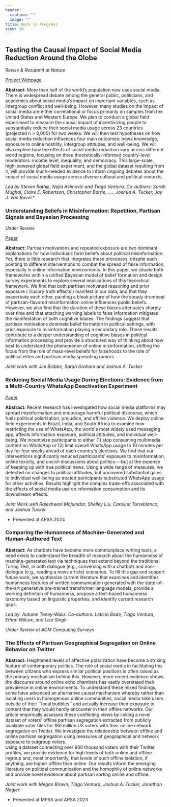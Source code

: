 ```yaml
---
header:
  caption: ""
  image: ""
title: Work in Progress
view: 10
---
```


## Testing the Causal Impact of Social Media Reduction Around the Globe

*Revise & Resubmit at Nature*

[Project Webpage](https://globalsocialmediastudy.com/)

**Abstract:** More than half of the world’s population now uses social media. There is widespread debate among the general public, politicians, and academics about social media’s impact on important variables, such as intergroup conflict and well-being. However, many studies on the impact of social media are either correlational or focus primarily on samples from the United States and Western Europe. We plan to conduct a global field experiment to measure the causal impact of incentivizing people to substantially reduce their social media usage across 23 countries (projected n > 8,000) for two weeks. We will then test hypotheses on how social media reduction influences four main outcomes: news knowledge, exposure to online hostility, intergroup attitudes, and well-being. We will also explore how the effects of social media reduction vary across different world regions, focusing on three theoretically-informed country-level moderators: income level, inequality, and democracy. This large-scale, high-powered global field experiment, and the global dataset resulting from it, will provide much-needed evidence to inform ongoing debates about the impact of social media usage across diverse cultural and political contexts.

*Led by Steven Rathje, Nejla Asimovic and Tiago Ventura. Co-authors: Sarah Mughal, Claire E. Robertson, Christopher Barrie, ....,  Joshua A. Tucker,  Jay J. Van Bavel.**

### Understanding Beliefs in Misinformation: Repetition, Partisan Signals and Bayesian Processing

*Under Review*

[Paper](https://www.venturatiago.com/talk/ite/ite.pdf)

**Abstract:** Partisan motivations and repeated exposure are two dominant explanations for how individuals form beliefs about political misinformation. Yet, there is little research that integrates these processes, despite each pointing to different interventions to combat the spread of false information, especially in online information environments. In this paper, we situate both frameworks within a unified Bayesian model of belief formation and design survey experiments to explore several implications of this theoretical framework. 
We find that both partisan motivated reasoning and prior exposure (`illusory truth effects') manifest in our data, and that they exacerbate each other, painting a bleak picture of how the steady drumbeat of partisan-flavored misinformation online influences public beliefs. 
However, we also find that the duration of these biases attenuates sharply over time and that attaching warning labels to false information mitigates the manifestation of both cognitive biases.  The findings suggest that partisan motivations dominate belief formation in political settings, with prior exposure to misinformation playing a secondary role. 
These results contribute to a deeper understanding of cognitive biases in political information processing and provide a structured way of thinking about how best to understand the phenomenon of online misinformation, shifting the focus from the role of mass-level beliefs for falsehoods to the role of political elites and partisan media spreading rumors.

*Joint work with Jim Bisbbe, Sarah Graham and Joshua A. Tucker*


### Reducing Social Media Usage During Elections: Evidence from a Multi-Country WhatsApp Deactivation Experiment

[Paper](https://www.venturatiago.com/talk/vmtn_whatsapp/MVLTT_multicountry.pdf)

**Abstract:**  Recent research has investigated how social media platforms may spread misinformation and encourage harmful political discourse, which fuels political polarization, prejudice, and offline violence. We deploy online field experiments in Brazil, India, and South Africa to examine how restricting the use of WhatsApp, the world's most widely used messaging app, affects information exposure, political attitudes, and individual well-being. We incentivize participants to either (1) stop consuming multimedia content on WhatsApp or (2) limit overall WhatsApp usage to 10 minutes per day for four weeks ahead of each country's elections. We find that our interventions significantly reduced participants’ exposure to misinformation, online toxicity, and uncivil discussions about politics---but at the expense of keeping up with true political news. Using a wide range of measures, we  detected no changes to political attitudes, but uncovered substantial gains to individual well-being as treated participants substituted WhatsApp usage for other activities. Results highlight the complex trade-offs associated with the effects of social media use on information consumption and its downstream effects. 

*Joint Work with Rajeshwari Majumdar, Shelley Liu, Carolina Torreblanco, and Joshua Tucker* 

- Presented at APSA 2024


### Comparing the Humanness of Machine-Generated and Human-Authored Text

**Abstract:** As chatbots have become more commonplace writing tools, a need exists to understand the breadth of research about the humanness of machine-generated text via techniques that extend beyond the traditional Turing Test, in both dialogue (e.g., conversing with a chatbot) and non-dialogue (e.g., reading a news article) scenarios. To fill this gap and support future work, we synthesize current literature that examines and identifies humanness features of written communication generated with the state-of-the-art generative pre-trained transformer language models, provide a working definition of humanness, propose a text-based humanness taxonomy based on linguistic properties, and identify current research gaps.

*Led by: Autumn Toney-Wails. Co-authors: Leticia Bode, Tiago Ventura, Ethan Wilcox, and Lisa Singh*

*Under Review at ACM Computing Surveys*


### The Effects of Partisan Geographical Segregation on Online Behavior on Twitter

**Abstract:** Heightened levels of affective polarization have become a striking feature of contemporary politics. 
The role of social media in facilitating ties between citizens who express similar political positions is often raised as the primary mechanism behind this.
However, more recent evidence shows the discourse around online echo chambers has vastly overstated their prevalence in online environments.
To understand these mixed findings, some have advanced an alternative causal mechanism whereby rather than isolating users in homogenous online communities, social media take users outside of their ``local bubbles'' and actually increase their exposure to content that they would hardly encounter in their offline networks. 
Our article empirically assesses these conflicting views by linking a novel dataset of voters' offline partisan segregation extracted from publicly available voter files for 180 million US voters with their online network segregation on Twitter.
We investigate the relationship between offline and online partisan segregation using measures of geographical and network exposure to outgroup voters.  
Using a dataset connecting over 900 thousand voters with their Twitter profiles, we provide evidence for high levels of both online and offline ingroup and, most importantly, that levels of such offline isolation, if anything, are higher offline than online. 
Our results inform the emerging literature on political communication and the homophily of online networks and provide novel evidence about partisan sorting online and offline. 

*Joint work with Megan Brown, Tiago Ventura, Joshua A. Tucker, Jonathan Nagler.*

- Presented at MPSA and APSA 2023
      	



